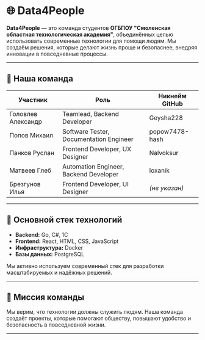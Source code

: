 # 🌐 Data4People

**Data4People** — это команда студентов **ОГБПОУ "Смоленская областная технологическая академия"**, объединённых целью использовать современные технологии для помощи людям. Мы создаём решения, которые делают жизнь проще и безопаснее, внедряя инновации в повседневные процессы.  

---

## 👥 Наша команда

| Участник | Роль | Никнейм GitHub |
|----------|------|----------------|
| Головлев Александр | Teamlead, Backend Developer | Geysha228 |
| Попов Михаил | Software Tester, Documentation Engineer | popow7478-hash |
| Панков Руслан | Frontend Developer, UX Designer | Nalvoksur |
| Матвеев Глеб | Automation Engineer, Backend Developer | loxanik |
| Брезгунов Илья | Frontend Developer, UI Designer | *(не указан)* |

---

## 🚀 Основной стек технологий

- **Backend:** Go, C#, 1С  
- **Frontend:** React, HTML, CSS, JavaScript  
- **Инфраструктура:** Docker  
- **Базы данных:** PostgreSQL  

Мы активно используем современный стек для разработки масштабируемых и надёжных решений.  

---

## 🌟 Миссия команды

Мы верим, что технологии должны служить людям. Наша команда создаёт проекты, которые помогают обществу, повышают удобство и безопасность в повседневной жизни.  

---
